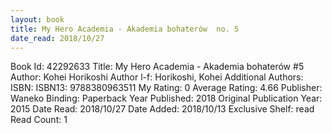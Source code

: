 ```yaml
---
layout: book
title: My Hero Academia - Akademia bohaterów  no. 5
date_read: 2018/10/27
---
```


Book Id: 42292633
Title: My Hero Academia - Akademia bohaterów #5
Author: Kohei Horikoshi
Author l-f: Horikoshi, Kohei
Additional Authors: 
ISBN: 
ISBN13: 9788380963511
My Rating: 0
Average Rating: 4.66
Publisher: Waneko
Binding: Paperback
Year Published: 2018
Original Publication Year: 2015
Date Read: 2018/10/27
Date Added: 2018/10/13
Exclusive Shelf: read
Read Count: 1

